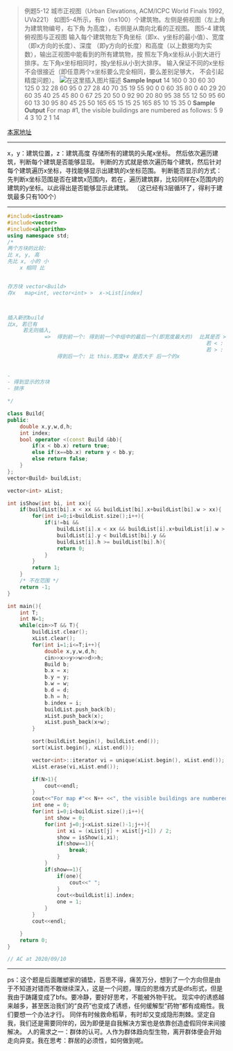 >例题5-12 城市正视图（Urban Elevations, ACM/ICPC World Finals 1992, UVa221）
如图5-4所示，有n（n≤100）个建筑物。左侧是俯视图（左上角为建筑物编号，右下角
为高度），右侧是从南向北看的正视图。
图5-4 建筑俯视图与正视图
输入每个建筑物左下角坐标（即x、y坐标的最小值）、宽度（即x方向的长度）、深度
（即y方向的长度）和高度（以上数据均为实数），输出正视图中能看到的所有建筑物，按
照左下角x坐标从小到大进行排序。左下角x坐标相同时，按y坐标从小到大排序。
输入保证不同的x坐标不会很接近（即任意两个x坐标要么完全相同，要么差别足够大，
不会引起精度问题）。
![在这里插入图片描述](https://img-blog.csdnimg.cn/20201007184126835.png?x-oss-process=image/watermark,type_ZmFuZ3poZW5naGVpdGk,shadow_10,text_aHR0cHM6Ly9ibG9nLmNzZG4ubmV0L3N1X2NpY2FkYQ==,size_16,color_FFFFFF,t_70#pic_center)
**Sample Input**
14
160 0 30 60 30
125 0 32 28 60
95 0 27 28 40
70 35 19 55 90
0 0 60 35 80
0 40 29 20 60
35 40 25 45 80
0 67 25 20 50
0 92 90 20 80
95 38 55 12 50
95 60 60 13 30
95 80 45 25 50
165 65 15 15 25
165 85 10 15 35
0
**Sample Output**
For map #1, the visible buildings are numbered as follows:
5 9 4 3 10 2 1 14


[本家地址](https://onlinejudge.org/index.php?option=com_onlinejudge&Itemid=8&category=835&page=show_problem&problem=157)

----
x，y：建筑位置，z：建筑高度
存储所有的建筑的头尾x坐标。
然后依次遍历建筑，判断每个建筑是否能够显现。
判断的方式就是依次遍历每个建筑，然后针对每个建筑遍历x坐标，寻找能够显示出建筑的x坐标范围。
判断能否显示的方式：先判断x坐标范围是否在建筑x范围内，若在，遍历建筑群，比较同样在x范围内的建筑的y坐标。以此得出是否能够显示此建筑。
（这已经有3层循环了，得利于建筑最多只有100个）

---
```cpp
#include<iostream>
#include<vector>
#include<algorithm>
using namespace std;
/*
两个方块的比较:
比 x, y, 高
先比 x, 小的 小
    x 相同 比


存方块 vector<Build> 
存x   map<int, vector<int> >  x->List[index]



插入新的build
比x, 若已有 
     若无则插入, 
            =>  得到前一个: 得到前一个中组中的最后一个(即宽度最大的)  比其是否 > this
                                                                若 < : 无视
                                                                若 > : 比y
                得到后一个: 比 this.宽度+x 是否大于 后一个的x
    
    
- 
- 得到显示的方块
- 排序

*/

class Build{
public:
    double x,y,w,d,h;
    int index;
    bool operator <(const Build &bb){
        if(x < bb.x) return true;
        else if(x==bb.x) return y < bb.y;
        else return false;
    }
};
vector<Build> buildList;

vector<int> xList;

int isShow(int bi, int xx){
    if(buildList[bi].x < xx && buildList[bi].x+buildList[bi].w > xx){
        for(int i=0;i<buildList.size();i++){
            if(i!=bi && 
                buildList[i].x < xx && buildList[i].x+buildList[i].w > xx && 
                buildList[i].y < buildList[bi].y && 
                buildList[i].h >= buildList[bi].h){
                return 0;
            }
        }
        return 1;
    }
    /* 不在范围 */
    return -1;
}

int main(){
    int T;
    int N=1;
    while(cin>>T && T){
        buildList.clear();
        xList.clear();
        for(int i=1;i<=T;i++){
            double x,y,w,d,h;
            cin>>x>>y>>w>>d>>h;
            Build b;
            b.x = x;
            b.y = y;
            b.w = w;
            b.d = d;
            b.h = h;
            b.index = i;
            buildList.push_back(b);
            xList.push_back(x);
            xList.push_back(x+w);
        }

        sort(buildList.begin(), buildList.end());
        sort(xList.begin(), xList.end());

        vector<int>::iterator vi = unique(xList.begin(), xList.end());
        xList.erase(vi,xList.end());

        if(N>1){
            cout<<endl;
        }
        cout<<"For map #"<< N++ <<", the visible buildings are numbered as follows:"<<endl;
        int one = 0;
        for(int i=0;i<buildList.size();i++){
            int show = 0;
            for(int j=0;j<xList.size()-1;j++){
                int xi = (xList[j] + xList[j+1]) / 2;
                show = isShow(i,xi);
                if(show==1){
                    break;
                }
            }
            if(show==1){
                if(one){
                    cout<<" ";
                }
                cout<<buildList[i].index;
                one = 1;
            }
        }
        cout<<endl;

    }
    return 0;
}

// AC at 2020/09/10
```

----
ps：这个题是后面雕塑家的铺垫，百思不得，痛苦万分，想到了一个方向但是由于不知道对错而不敢继续深入，这是一个问题，理应的思维方式是dfs形式，但是我由于踌躇变成了bfs。要冷静，要好好思考，不能被外物干扰。
现实中的诱惑越来越多，甚至医治我们的“良药”也变成了诱惑，任何缓解型“药物“都有成瘾性。我们要想一个办法才行。
同伴有时候救命稻草，有时却又变成隐形荆棘。坚定自我，我们还是需要同伴的，因为即便是自我解决方案也是依靠创造虚假同伴来间接解决。
人的需求之一：群体的认可。人作为群体趋向型生物，离开群体便会开始走向异变。我在思考：群居的必须性，如何做到呢。

